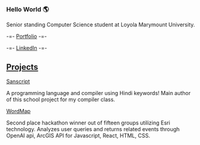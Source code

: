 ### Hello World 🌎

Senior standing Computer Science student at Loyola Marymount University.

-=- [Portfolio](https://gauravbasu03.github.io/) -=-

-=- [LinkedIn](https://www.linkedin.com/in/gaurav-basu-2b9a26215/) -=- 

<h2><u>Projects</u></h2>

[Sanscript](www.github.com/anikambhatnagar/Sanscript)

A programming language and compiler using Hindi keywords! Main author of this school project for my compiler class. 

[WordMap](www.github.com/Abhi-Gan/LatitudeWithAttitude)

Second place hackathon winner out of fifteen groups utilizing Esri technology. Analyzes user queries and returns related events through OpenAI api, ArcGIS API for Javascript, React, HTML, CSS.
<!--
**gauravbasu03/gauravbasu03** is a ✨ _special_ ✨ repository because its `README.md` (this file) appears on your GitHub profile.

Here are some ideas to get you started:

- 🔭 I’m currently working on ...
- 🌱 I’m currently learning ...
- 👯 I’m looking to collaborate on ...
- 🤔 I’m looking for help with ...
- 💬 Ask me about ...
- 📫 How to reach me: ...
- 😄 Pronouns: ...
- ⚡ Fun fact: ...
-->
